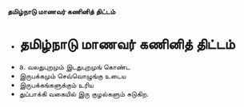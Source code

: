 **தமிழ்நாடு மாணவர் கணினித் திட்டம்**
- # தமிழ்நாடு மாணவர் கணினித் திட்டம்
- a. வலதுபுறமும் இடதுபுறமுங் கொண்ட
- இருபக்கமும் செவ்வொழுங்கு உடைய
- இருபக்கங்களுக்கும் உரிய
- துப்பாக்கி வகையில் இரு குழல்களும் சுடுகிற.

